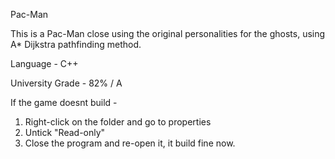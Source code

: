 Pac-Man

This is a Pac-Man close using the original personalities for the ghosts, using A* Dijkstra pathfinding method.

Language - C++

University Grade - 82% / A

If the game doesnt build - 
1.  Right-click on the folder and go to properties
2.  Untick "Read-only"
3.  Close the program and re-open it, it build fine now.

